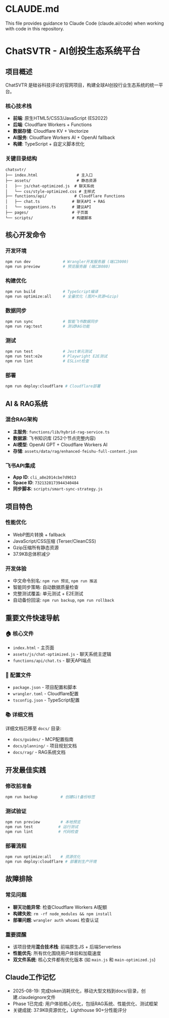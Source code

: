 # CLAUDE.md

This file provides guidance to Claude Code (claude.ai/code) when working with code in this repository.

# ChatSVTR - AI创投生态系统平台

## 项目概述
ChatSVTR 是硅谷科技评论的官网项目，构建全球AI创投行业生态系统的统一平台。

### 核心技术栈
- **前端**: 原生HTML5/CSS3/JavaScript (ES2022)
- **后端**: Cloudflare Workers + Functions
- **数据存储**: Cloudflare KV + Vectorize
- **AI服务**: Cloudflare Workers AI + OpenAI fallback
- **构建**: TypeScript + 自定义脚本优化

### 关键目录结构
```
chatsvtr/
├── index.html                 # 主入口
├── assets/                    # 静态资源
│   ├── js/chat-optimized.js  # 聊天系统
│   └── css/style-optimized.css # 主样式
├── functions/api/            # Cloudflare Functions
│   ├── chat.ts              # 聊天API + RAG
│   └── suggestions.ts       # 建议API
├── pages/                   # 子页面
└── scripts/                 # 构建脚本
```

## 核心开发命令

### 开发环境
```bash
npm run dev              # Wrangler开发服务器 (端口3000)
npm run preview          # 预览服务器 (端口8080)
```

### 构建优化
```bash
npm run build            # TypeScript编译
npm run optimize:all     # 全量优化 (图片+资源+Gzip)
```

### 数据同步
```bash
npm run sync             # 智能飞书数据同步
npm run rag:test         # 测试RAG功能
```

### 测试
```bash
npm run test             # Jest单元测试
npm run test:e2e         # Playwright E2E测试
npm run lint             # ESLint检查
```

### 部署
```bash
npm run deploy:cloudflare # Cloudflare部署
```

## AI & RAG系统

### 混合RAG架构
- **主服务**: `functions/lib/hybrid-rag-service.ts`
- **数据源**: 飞书知识库 (252个节点完整内容)
- **AI模型**: OpenAI GPT + Cloudflare Workers AI
- **存储**: `assets/data/rag/enhanced-feishu-full-content.json`

### 飞书API集成
- **App ID**: `cli_a8e2014cbe7d9013`
- **Space ID**: `7321328173944340484`
- **同步脚本**: `scripts/smart-sync-strategy.js`

## 项目特色

### 性能优化
- WebP图片转换 + fallback
- JavaScript/CSS压缩 (Terser/CleanCSS)
- Gzip压缩所有静态资源
- 37.9KB总体积减少

### 开发体验
- 中文命令别名: `npm run 预览`, `npm run 推送`
- 智能同步策略: 自动数据质量检查
- 完整测试覆盖: 单元测试 + E2E测试
- 自动备份回滚: `npm run backup`, `npm run rollback`

## 重要文件快速导航

### 🏠 核心文件
- `index.html` - 主页面
- `assets/js/chat-optimized.js` - 聊天系统主逻辑
- `functions/api/chat.ts` - 聊天API端点

### 🔧 配置文件
- `package.json` - 项目配置和脚本
- `wrangler.toml` - Cloudflare配置
- `tsconfig.json` - TypeScript配置

### 📚 详细文档
详细文档已移至 `docs/` 目录:
- `docs/guides/` - MCP配置指南
- `docs/planning/` - 项目规划文档
- `docs/rag/` - RAG系统文档

## 开发最佳实践

### 修改前准备
```bash
npm run backup          # 创建Git备份标签
```

### 测试验证
```bash
npm run preview         # 本地预览
npm run test           # 运行测试
npm run lint           # 代码检查
```

### 部署流程
```bash
npm run optimize:all    # 资源优化
npm run deploy:cloudflare # 部署到生产环境
```

## 故障排除

### 常见问题
- **聊天功能异常**: 检查Cloudflare Workers AI配额
- **构建失败**: `rm -rf node_modules && npm install`
- **部署问题**: `wrangler auth whoami` 检查认证

### 重要提醒
- 该项目使用**混合技术栈**: 前端原生JS + 后端Serverless
- **性能优先**: 所有优化围绕用户体验和加载速度
- **双文件系统**: 核心文件都有优化版本 (如 `main.js` 和 `main-optimized.js`)

## Claude工作记忆
- 2025-08-19: 完成token消耗优化，移动大型文档到docs/目录，创建.claudeignore文件
- Phase 1已完成: 用户体验核心优化，包括RAG系统、性能优化、测试框架
- 关键成就: 37.9KB资源优化，Lighthouse 90+分性能评分